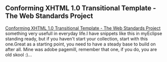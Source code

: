 <article><h2>Conforming XHTML 1.0 Transitional Template - The Web Standards Project</h2><a href="http://www.webstandards.org/learn/reference/templates/xhtml10t/">Conforming XHTML 1.0 Transitional Template - The Web Standards Project </a> something very usefull in everyday life.I have snippets like this in myEclipse standing ready, but if you haven't start your collection, start with this one.Great as a starting point, you need to have a steady base to build on after all. Mine was adobe pagemill, remember that one, if you do, you are old skool :)...</article>
